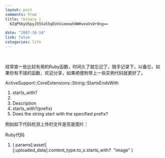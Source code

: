 ```yaml
--- 
layout: post
comments: true
title: !binary |
  6ZqP56yU5pyJ55So55qEUnVieeeahOWHveaVsO+9ng==

date: "2007-10-14"
link: false
categories: life
---
```

<p>&nbsp;</p>
<p>经常查一些比较有用的Ruby函数，时间久了就忘记了，随手记录下，以备忘，如果你有不错的函数，欢迎分享，如果顺便附带上一些实例代码就更好了。</p>
<p>
<div class="codeText">
<div class="codeHead">ActiveSupport::CoreExtensions::String::StartsEndsWith</div>
<ol start="1" class="dp-rb">
    <li class="alt"><span><span>starts_with?&nbsp;&nbsp;</span></span></li>
    <li class=""><span>&nbsp;&nbsp;</span></li>
    <li class="alt"><span>Description&nbsp;&nbsp;</span></li>
    <li class=""><span>starts_with?(prefix)&nbsp;&nbsp;&nbsp;</span></li>
    <li class="alt"><span>Does&nbsp;the&nbsp;string&nbsp;start&nbsp;with&nbsp;the&nbsp;specified&nbsp;prefix?&nbsp;&nbsp;&nbsp;</span></li>
</ol>
</div>
例如如下代码检测上传的文件是否是图片：</p>
<p>
<div class="codeText">
<div class="codeHead">Ruby代码</div>
<ol start="1" class="dp-rb">
    <li class="alt"><span><span>(&nbsp;params[</span><span class="symbol">:asset</span><span>][</span><span class="symbol">:uploaded_data</span><span>].content_type.to_s.starts_with?&nbsp;&nbsp;</span><span class="string">&quot;image&quot;</span><span>&nbsp;)&nbsp;&nbsp;</span></span></li>
</ol>
</div>
</p>
